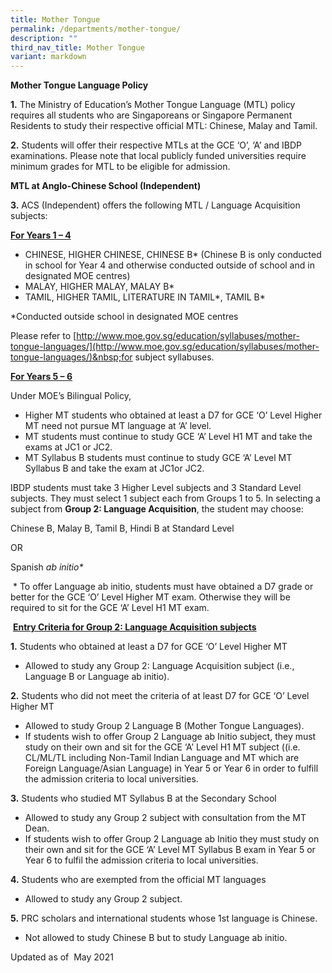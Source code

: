 ```yaml
---
title: Mother Tongue
permalink: /departments/mother-tongue/
description: ""
third_nav_title: Mother Tongue
variant: markdown
---
```

**Mother Tongue Language Policy**

**1\.**&nbsp;The Ministry of Education’s Mother Tongue Language (MTL) policy requires all students who are Singaporeans or Singapore Permanent Residents to study their respective official MTL: Chinese, Malay and Tamil.

**2\.**&nbsp;Students will offer their respective MTLs at the GCE ‘O’, ‘A’ and IBDP examinations. Please note that local publicly funded universities require minimum grades for MTL to be eligible for admission.

**MTL at Anglo-Chinese School (Independent)**

**3\.**&nbsp;ACS (Independent) offers the following MTL / Language Acquisition subjects:

**<u>For Years 1 – 4</u>**

*   CHINESE, HIGHER CHINESE, CHINESE B\* (Chinese B is only conducted in school for Year 4 and otherwise conducted outside of school and in designated MOE centres)
*   MALAY, HIGHER MALAY, MALAY B\*
*   TAMIL, HIGHER TAMIL, LITERATURE IN TAMIL\*, TAMIL B\*

\*Conducted outside school in designated MOE centres

Please refer to&nbsp;[http://www.moe.gov.sg/education/syllabuses/mother-tongue-languages/](http://www.moe.gov.sg/education/syllabuses/mother-tongue-languages/)&nbsp;for subject syllabuses.

**<u>For Years 5 – 6</u>**

Under MOE’s Bilingual Policy,

*   Higher MT students who obtained at least a D7 for GCE ‘O’ Level Higher MT need not pursue MT language at ‘A’ level.
*   MT students must continue to study GCE ‘A’ Level H1 MT and take the exams at JC1 or JC2.
*   MT Syllabus B students must continue to study GCE ‘A’ Level MT Syllabus B and take the exam at JC1or JC2.

IBDP students must take 3 Higher Level subjects and 3 Standard Level subjects. They must select 1 subject each from Groups 1 to 5. In selecting a subject from&nbsp;**Group 2: Language Acquisition**, the student may choose:

Chinese B, Malay B, Tamil B, Hindi B at Standard Level

OR

Spanish&nbsp;_ab initio\*_

&nbsp;\* To offer Language ab initio, students must have obtained a D7 grade or better for the GCE ‘O’ Level Higher MT exam. Otherwise they will be required to sit for the GCE ‘A’ Level H1 MT exam.

&nbsp;**<u>Entry Criteria for Group 2: Language Acquisition subjects</u>**

**1\.**&nbsp;Students who obtained at least a D7 for GCE ‘O’ Level Higher MT

*   Allowed to study any Group 2: Language Acquisition subject (i.e., Language B or Language ab initio).

**2\.**&nbsp;Students who did not meet the criteria of at least D7 for GCE ‘O’ Level Higher MT

*   Allowed to study Group 2 Language B (Mother Tongue Languages).
*   If students wish to offer Group 2 Language ab Initio subject, they must study on their own and sit for the GCE ‘A’ Level H1 MT subject ((i.e. CL/ML/TL including Non-Tamil Indian Language and MT which are Foreign Language/Asian Language) in Year 5 or Year 6 in order to fulfill the admission criteria to local universities.

**3\.**&nbsp;Students who studied MT Syllabus B at the Secondary School

*   Allowed to study any Group 2 subject with consultation from the MT Dean.
*   If students wish to offer Group 2 Language ab Initio they must study on their own and sit for the GCE ‘A’ Level MT Syllabus B exam in Year 5 or Year 6 to fulfil the admission criteria to local universities.

**4\.**&nbsp;Students who are exempted from the official MT languages

*   Allowed to study any Group 2 subject.

**5\.**&nbsp;PRC scholars and international students whose 1st language is Chinese.

*   Not allowed to study Chinese B but to study Language ab initio.

Updated as of&nbsp; May 2021
